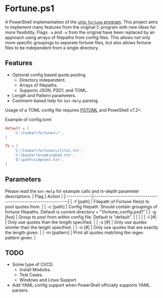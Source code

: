 # Fortune.ps1

A PowerShell implementation of the [unix `fortune` program](https://www.wikipedia.org/wiki/Fortune_(Unix)). This project aims to implement many features from the original C program with new ideas for more flexibility. Flags `-a` and `-o` from the original have been replaced by an approach using arrays of filepaths from config files. This allows not only more specific groupings to seperate fortune files, but also allows fortune files to be independent from a single directory.

## Features

- Optional config based quote pooling.
	-  Directory independent.
	-  Arrays of filepaths.
	-  Supports JSON, PSD1, and TOML.
- Length and Pattern parameters. 
- Comment-based help for `Get-Help` parsing.

Usage of a TOML config file requires [PSTOML](https://github.com/jborean93/PSToml) and PoweShell v7.2+.

Example of config.toml
```toml
default = [
	'C:\foobar\fortunes\*',
]

TV = [
	'C:\foobar\fortunes\xfiles.txt',
	'C:\bazbar\breakingbad.txt',
	'D:\path\simpsons.txt',
]
```

## Parameters

Please read the `Get-Help` for example calls and in-depth parameter descriptions.
| Flag         | Action                                                          |
|:-------------|:----------------------------------------------------------------|
| -f [path]    | Filepath of Fortune file(s) to pool quotes from.                |
| -c [path]    | Config filepath. Should contain groupings of fortune filepaths. Default is current directory + "\fortune_config.psd1" |
| -g [foo]     | Group to pool from within config file. Default is "default".    |
|              |                                                                 |
| -l [#]       | Only use quotes than the length specified.                      |
| -s [#]       | Only use quotes shorter than the length specified.              |
| -n [#]       | Only use quotes that are exactly the length given.              |
| -m [pattern] | Print all quotes matching the regex pattern given.              |


## TODO

- Some type of CI/CD.
	- Install Modules.
	- Test Cases.
	- Windows and Linux Support.
- Add YAML config support when PowerShell officially supports YAML parsers.